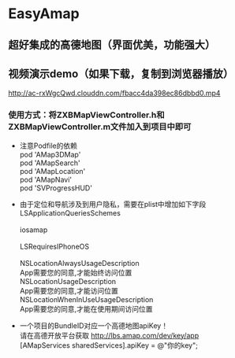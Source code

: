 # EasyAmap
## 超好集成的高德地图（界面优美，功能强大）
## 视频演示demo（如果下载，复制到浏览器播放）
http://ac-rxWgcQwd.clouddn.com/fbacc4da398ec86dbbd0.mp4
### 使用方式：将ZXBMapViewController.h和ZXBMapViewController.m文件加入到项目中即可
- 注意Podfile的依赖</br>
pod 'AMap3DMap'</br>
pod 'AMapSearch'</br>
pod 'AMapLocation'</br>
pod 'AMapNavi'</br>
pod 'SVProgressHUD'</br>
- 由于定位和导航涉及到用户隐私，需要在plist中增加如下字段</br>
<key>LSApplicationQueriesSchemes</key></br>
<array></br>
<string>iosamap</string></br>
</array></br>
<key>LSRequiresIPhoneOS</key></br>
<true/></br>
<key>NSLocationAlwaysUsageDescription</key></br>
<string>App需要您的同意,才能始终访问位置</string></br>
<key>NSLocationUsageDescription</key></br>
<string>App需要您的同意,才能访问位置</string></br>
<key>NSLocationWhenInUseUsageDescription</key></br>
<string>App需要您的同意,才能在使用期间访问位置</string></br>

- 一个项目的BundleID对应一个高德地图apiKey！</br>
请在高德开放平台获取 http://lbs.amap.com/dev/key/app</br>
[AMapServices sharedServices].apiKey = @"你的key";
